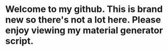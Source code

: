 # Welcome to my github.  This is brand new so there's not a lot here.  Please enjoy viewing my material generator script.
